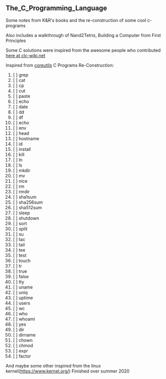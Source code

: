 ## The_C_Programming_Language

Some notes from K&amp;R's books and the re-construction of some cool c-programs

Also includes a walkthrough of Nand2Tetris, Building a Computer from First Principles

Some C solutions were inspired from the awesome people who contributed [here at clc-wiki.net](https://clc-wiki.net/wiki/K&R2_solutions)

Inspired from [coreutils](https://github.com/wertarbyte/coreutils)
C Programs Re-Construction:
1. [ ] grep
2. [ ] cat
3. [ ] cp
4. [ ] cut
5. [ ] paste
6. [ ] echo
7. [ ] date
8. [ ] dd
9. [ ] df
10. [ ] echo
11. [ ] env
12. [ ] head
13. [ ] hostname
14. [ ] id
15. [ ] install
16. [ ] kill
17. [ ] ln
18. [ ] ls
19. [ ] mkdir
20. [ ] mv
21. [ ] nice
22. [ ] rm
23. [ ] rmdir
24. [ ] sha1sum
25. [ ] sha256sum
26. [ ] sha512sum
27. [ ] sleep
28. [ ] shutdown
29. [ ] sort
30. [ ] split
31. [ ] su
32. [ ] tac
33. [ ] tail
34. [ ] tee
35. [ ] test
36. [ ] touch
37. [ ] tr
38. [ ] true
39. [ ] false
40. [ ] tty
41. [ ] uname
42. [ ] uniq
43. [ ] uptime
44. [ ] users
45. [ ] wc
46. [ ] who
47. [ ] whoami
48. [ ] yes
50. [ ] dir
51. [ ] dirname
52. [ ] chown
53. [ ] chmod
54. [ ] expr
55. [ ] factor

And maybe some other inspired from the linux kernel(https://www.kernel.org/)
Finished over summer 2020
